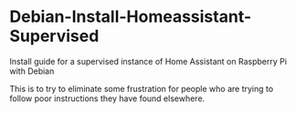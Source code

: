 # Debian-Install-Homeassistant-Supervised
Install guide for a supervised instance of Home Assistant on Raspberry Pi with Debian

This is to try to eliminate some frustration for people who are trying to follow poor instructions they have found elsewhere.
